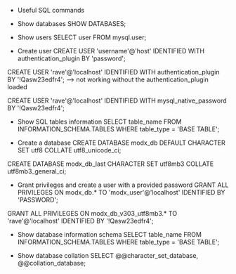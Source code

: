 * Useful SQL commands

* Show databases
SHOW DATABASES;

* Show users
SELECT user FROM mysql.user;

* Create user
CREATE USER 'username'@'host' IDENTIFIED WITH authentication_plugin BY 'password';

CREATE USER 'rave'@'localhost' IDENTIFIED WITH authentication_plugin BY '!Qasw23edfr4'; --> not working without the authentication_plugin loaded

CREATE USER 'rave'@'localhost' IDENTIFIED WITH mysql_native_password BY '!Qasw23edfr4';

* Show SQL tables information
SELECT table_name FROM INFORMATION_SCHEMA.TABLES WHERE table_type = 'BASE TABLE';

* Create a database
CREATE DATABASE modx_db DEFAULT CHARACTER SET utf8 COLLATE utf8_unicode_ci;

CREATE DATABASE modx_db_last CHARACTER SET utf8mb3 COLLATE utf8mb3_general_ci;

* Grant privileges and create a user with a provided password
GRANT ALL PRIVILEGES ON modx_db.* TO 'modx_user'@'localhost' IDENTIFIED BY 'PASSWORD';

GRANT ALL PRIVILEGES ON modx_db_v303_utf8mb3.* TO 'rave'@'localhost' IDENTIFIED BY '!Qasw23edfr4';

* Show database information schema
SELECT table_name FROM INFORMATION_SCHEMA.TABLES WHERE table_type = 'BASE TABLE';

* Show database collation
SELECT @@character_set_database, @@collation_database; 